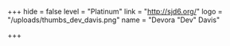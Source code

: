 +++
hide = false
level = "Platinum"
link = "http://sjd6.org/"
logo = "/uploads/thumbs_dev_davis.png"
name = "Devora \"Dev\" Davis"

+++
